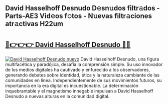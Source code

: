 ## David Hasselhoff Desnudo D𝚎sn𝚞dos filtr𝚊dos - Parts-AE3 Vid𝚎os f𝚘tos - N𝚞evas filtr𝚊ciones atr𝚊ctivas H22um

# <h2><a href="http://mb49x6.tromn.icu/?c=David+Hasselhoff+Desnudo">🔗👉👉👉 David Hasselhoff Desnudo 🔗🔗</a></h2>

[![David Hasselhoff Desnudo nuevo](https://i.imgur.com/pEAQMta.gif)](http://mb49x6.tromn.icu/?c=David+Hasselhoff+Desnudo)
David Hasselhoff Desnudo, una figura multifacética y paradójica, desafía la comprensión simple. Su uso innovador de los medios digitales ha cautivado y enfurecido a los observadores, generando debates sobre identidad, ética y la naturaleza cambiante de las comunidades en línea. Independientemente de sus movimientos futuros, su importancia en la era digital es incuestionable. La determinación inquebrantable y el magnetismo innegable impulsan a David Hasselhoff Desnudo a nuevas alturas en la comunidad digital.
